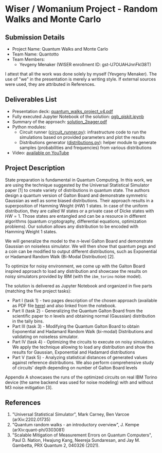 # Wiser / Womanium Project - Random Walks and Monte Carlo


## Submission Details

- Project Name: Quantum Walks and Monte Carlo
- Team Name: Quantotto
- Team Members:
  - Yevgeny Menaker (WISER enrollment ID: gst-U7OUAHJnnFkI38T)

I attest that all the work was done solely by myself (Yevgeny Menaker). The use of "we" in the presentation is merely a writing style. If external sources were used, they are attributed in References.

## Deliverables List

- Presentation deck: [quantum_walks_project_v4.pdf](quantum_walks_project_v4.pdf)
- Fully executed Jupyter Notebook of the solution: [qgb_qiskit.ipynb](qgb_qiskit.ipynb)
- Summary of the approach: [solution_2pager.pdf](solution_2pager.pdf)
- Python modules:
  - Circuit runner ([circuit_runner.py](circuit_runner.py)): infrastructure code to run the simulations based on provided parameters and plot the results
  - Distributions generator ([distributions.py](distributions.py)): helper module to generate samples (probabilities and frequencies) from various distributions
- Video: [available on YouTube](https://youtu.be/T_LdU5lpku8)

## Project Description

State preparation is fundamental in Quantum Computing. In this work, we are using the technique suggested by the Universal Statistical Simulator paper [1] to create variety of distributions in quantum state. The authors design a quantum version of Galton Board and demonstrate symmetric Gaussian as well as some biased distributions. Their approach results in a superposition of Hamming Weight ($HW$) 1 states. In case of the uniform distribution, they are called W states or a private case of Dicke states with $HW=1$. Those states are entangled and can be a resource in different algorithms (quantum cryptography, differential equations, optimization problems). Our solution allows any distribution to be encoded with Hamming Weight 1 states.

We will generalize the model to the $n$-level Galton Board and demonstrate Gaussian on noiseless simulator. We will then show that quantum pegs and a coin can be modified to output different distributions, such as Exponential or Hadamard Random Walk (Bi-Modal Distribution) [2].

To optimize for noisy environment, we come up with the Galton Board inspired approach to load any distribution and showcase the results on noisy simulators provided by IBM (with the `ibm_torino` noise model).

The solution is delivered as Jupyter Notebook and organized in five parts (matching the five project tasks):

- Part I (task 1) - two pages description of the chosen approach (available as PDF file [here](solution_2pager.pdf)) and also linked from the notebook.
- Part II (task 2) - Generalizing the Quantum Galton Board from the scientific paper to $n$ levels and obtaining normal (Gaussian) distribution in the tally bins.
- Part III (task 3) - Modifying the Quantum Galton Board to obtain Exponential and Hadamard Random Walk (bi-modal) Distributions and validating on noiseless simulator.
- Part IV (task 4) - Optimizing the circuits to execute on noisy simulators. We apply the technique allowing to load any distribution and show the results for Gaussian, Exponential and Hadamard distributions
- Part V (task 5) - Analyzing statistical distances of generated values against reference distributions. We also perform comprehensive study of circuits' depth depending on number of Galton Board levels

Appendix A showcases the runs of the optimized circuits on real IBM Torino device (the same backend was used for noise modeling) with and without M3 noise mitigation [3].


## References

1. "Universal Statistical Simulator", Mark Carney, Ben Varcoe (arXiv:2202.01735)
2. "Quantum random walks - an introductory overview", J. Kempe (arXiv:quant-ph/0303081)
3. "Scalable Mitigation of Measurement Errors on Quantum Computers", Paul D. Nation, Hwajung Kang, Neereja Sundaresan, and Jay M. Gambetta, PRX Quantum 2, 040326 (2021).
